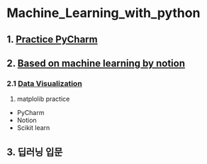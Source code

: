 # Machine_Learning_with_python

## 1. [Practice PyCharm](https://shorthaired-museum-8f5.notion.site/3849338c39494990b66f7e0face0fd42)
## 2. [Based on machine learning by notion](https://shorthaired-museum-8f5.notion.site/Machine-Learning-with-python-17351751eafc42e7a4e6f3d09bda0350)
### 2.1 [Data Visualization](https://shorthaired-museum-8f5.notion.site/matplotlib-ad67b077647c450cbf0fda5e8cb6a1f0)
1. matplolib practice
- PyCharm
- Notion
- Scikit learn
## 3. 딥러닝 입문
